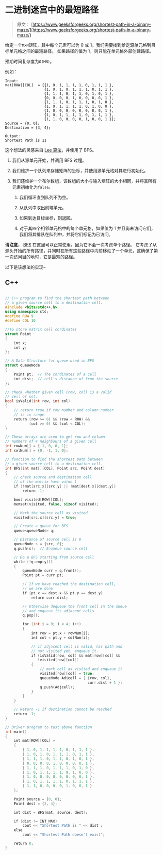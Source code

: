 # 二进制迷宫中的最短路径

> 原文： [https://www.geeksforgeeks.org/shortest-path-in-a-binary-maze/](https://www.geeksforgeeks.org/shortest-path-in-a-binary-maze/)

给定一个`MxN`矩阵，其中每个元素可以为 0 或 1。我们需要找到给定源单元格到目标单元格之间的最短路径。 如果路径的值为 1，则只能在单元格外部创建路径。

预期时间复杂度为`O(MN)`。

例如：

```
Input:
mat[ROW][COL]  = {{1, 0, 1, 1, 1, 1, 0, 1, 1, 1 },
                  {1, 0, 1, 0, 1, 1, 1, 0, 1, 1 },
                  {1, 1, 1, 0, 1, 1, 0, 1, 0, 1 },
                  {0, 0, 0, 0, 1, 0, 0, 0, 0, 1 },
                  {1, 1, 1, 0, 1, 1, 1, 0, 1, 0 },
                  {1, 0, 1, 1, 1, 1, 0, 1, 0, 0 },
                  {1, 0, 0, 0, 0, 0, 0, 0, 0, 1 },
                  {1, 0, 1, 1, 1, 1, 0, 1, 1, 1 },
                  {1, 1, 0, 0, 0, 0, 1, 0, 0, 1 }};
Source = {0, 0};
Destination = {3, 4};

Output:
Shortest Path is 11 
```



这个想法的灵感来自 [Lee 算法](https://en.wikipedia.org/wiki/Lee_algorithm)，并使用了 BFS。

1.  我们从源单元开始，并调用 BFS 过程。

2.  我们维护一个队列来存储矩阵的坐标，并使用源单元格对其进行初始化。

3.  我们还维护一个布尔数组，该数组的大小与输入矩阵的大小相同，并将其所有元素初始化为`false`。

    1.  我们循环直到队列不为空。

    2.  从队列中取出前端单元。

    3.  如果到达目标坐标，则返回。

    4.  对于其四个相邻单元格中的每个单元格，如果值为 1 并且尚未访问它们，我们将其排队在队列中，并将它们标记为已访问。

**请注意**， [BFS](http://www.geeksforgeeks.org/breadth-first-traversal-for-a-graph/) 在这里可以正常使用，因为它不会一次考虑单个路径。 它考虑了从源头开始的所有路径，并同时在所有这些路径中向前移动了一个单元，这确保了第一次访问目的地时，它是最短的路径。

以下是该想法的实现–

## C++ 

```cpp

// C++ program to find the shortest path between 
// a given source cell to a destination cell. 
#include <bits/stdc++.h> 
using namespace std; 
#define ROW 9 
#define COL 10 

//To store matrix cell cordinates 
struct Point 
{ 
    int x; 
    int y; 
}; 

// A Data Structure for queue used in BFS 
struct queueNode 
{ 
    Point pt;  // The cordinates of a cell 
    int dist;  // cell's distance of from the source 
}; 

// check whether given cell (row, col) is a valid 
// cell or not. 
bool isValid(int row, int col) 
{ 
    // return true if row number and column number 
    // is in range 
    return (row >= 0) && (row < ROW) && 
           (col >= 0) && (col < COL); 
} 

// These arrays are used to get row and column 
// numbers of 4 neighbours of a given cell 
int rowNum[] = {-1, 0, 0, 1}; 
int colNum[] = {0, -1, 1, 0}; 

// function to find the shortest path between 
// a given source cell to a destination cell. 
int BFS(int mat[][COL], Point src, Point dest) 
{ 
    // check source and destination cell 
    // of the matrix have value 1 
    if (!mat[src.x][src.y] || !mat[dest.x][dest.y]) 
        return -1; 

    bool visited[ROW][COL]; 
    memset(visited, false, sizeof visited); 

    // Mark the source cell as visited 
    visited[src.x][src.y] = true; 

    // Create a queue for BFS 
    queue<queueNode> q; 

    // Distance of source cell is 0 
    queueNode s = {src, 0}; 
    q.push(s);  // Enqueue source cell 

    // Do a BFS starting from source cell 
    while (!q.empty()) 
    { 
        queueNode curr = q.front(); 
        Point pt = curr.pt; 

        // If we have reached the destination cell, 
        // we are done 
        if (pt.x == dest.x && pt.y == dest.y) 
            return curr.dist; 

        // Otherwise dequeue the front cell in the queue 
        // and enqueue its adjacent cells 
        q.pop(); 

        for (int i = 0; i < 4; i++) 
        { 
            int row = pt.x + rowNum[i]; 
            int col = pt.y + colNum[i]; 

            // if adjacent cell is valid, has path and 
            // not visited yet, enqueue it. 
            if (isValid(row, col) && mat[row][col] &&  
               !visited[row][col]) 
            { 
                // mark cell as visited and enqueue it 
                visited[row][col] = true; 
                queueNode Adjcell = { {row, col}, 
                                      curr.dist + 1 }; 
                q.push(Adjcell); 
            } 
        } 
    } 

    // Return -1 if destination cannot be reached 
    return -1; 
} 

// Driver program to test above function 
int main() 
{ 
    int mat[ROW][COL] = 
    { 
        { 1, 0, 1, 1, 1, 1, 0, 1, 1, 1 }, 
        { 1, 0, 1, 0, 1, 1, 1, 0, 1, 1 }, 
        { 1, 1, 1, 0, 1, 1, 0, 1, 0, 1 }, 
        { 0, 0, 0, 0, 1, 0, 0, 0, 0, 1 }, 
        { 1, 1, 1, 0, 1, 1, 1, 0, 1, 0 }, 
        { 1, 0, 1, 1, 1, 1, 0, 1, 0, 0 }, 
        { 1, 0, 0, 0, 0, 0, 0, 0, 0, 1 }, 
        { 1, 0, 1, 1, 1, 1, 0, 1, 1, 1 }, 
        { 1, 1, 0, 0, 0, 0, 1, 0, 0, 1 } 
    }; 

    Point source = {0, 0}; 
    Point dest = {3, 4}; 

    int dist = BFS(mat, source, dest); 

    if (dist != INT_MAX) 
        cout << "Shortest Path is " << dist ; 
    else
        cout << "Shortest Path doesn't exist"; 

    return 0; 
} 

```